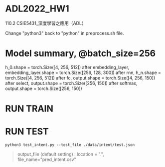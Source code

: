 # ADL2022_HW1
110.2 CSIE5431_深度學習之應用（ADL）

Change "python3" back to "python" in preprocess.sh file.


# Model summary, @batch_size=256 
h_0.shape = torch.Size([4, 256, 512])
after embedding_layer, embedding_layer.shape = torch.Size([256, 128, 300])
after rnn, h_n.shape = torch.Size([4, 256, 512])
after fc, output.shape = torch.Size([4, 256, 150])
after select, output.shape = torch.Size([256, 150])
after softmax, output.shape = torch.Size([256, 150])


# RUN TRAIN



# RUN TEST
    python3 test_intent.py --test_file ./data/intent/test.json

> output_file (default setting) : location = ".", file_name="pred_intent.csv"